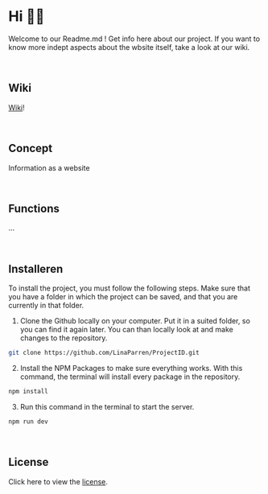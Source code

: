 # Hi 👋🏻

Welcome to our Readme.md !
Get info here about our project.
If you want to know more indept aspects about the wbsite itself, take a look at our wiki.

<br>

## Wiki
<a href ="https://github.com/LinaParren/ProjectID/wiki">Wiki</a>!

<br>

## Concept
Information as a website

<br>

## Functions
...

<br>

## Installeren
To install the project, you must follow the following steps. Make sure that you have a folder in which the project can be saved, and that you are currently in that folder. 

1. Clone the Github locally on your computer. Put it in a suited folder, so you can find it again later. You can than locally look at and make changes to the repository.
  ```sh
  git clone https://github.com/LinaParren/ProjectID.git
  ```

2. Install the NPM Packages to make sure everything works. With this command, the terminal will install every package in the repository. 
  ```sh
  npm install
  ```
 
3. Run this command in the terminal to start the server. 
  ```sh
  npm run dev
  ```

<br>

## License
Click here to view the <a href='https://github.com/LinaParren/ProjectID/blob/main/LICENSE'>license</a>.
